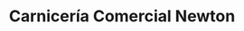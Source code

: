 ---
title: "Carnicería Comercial Newton"
url: /caracas/carniceria-comercial-newton/
shop: carnicero
---